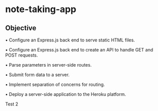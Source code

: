 # note-taking-app

## Objective

• Configure an Express.js back end to serve static HTML files.

• Configure an Express.js back end to create an API to handle GET and POST requests.

• Parse parameters in server-side routes.

• Submit form data to a server.

• Implement separation of concerns for routing.

• Deploy a server-side application to the Heroku platform.

Test 2
